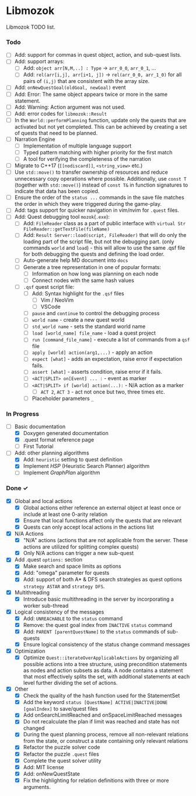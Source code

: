 # Libmozok

Libmozok TODO list.

### Todo

- [ ] Add: support for commas in quest object, action, and sub-quest lists.
- [ ] Add: support arrays:
    - [ ] Add: `object arr[N,M,..] : Type` -> `arr_0_0`, `arr_0_1`, ...
    - [ ] Add: `rel(arr[i,j], arr[i+1, j])` -> `rel(arr_0_0, arr_1_0)` for all pairs of `(i,j)` that are consistent with the array size.
- [ ] Add: `onNewQuestGoal(oldGoal, newGoal)` event
- [ ] Add: Error: The same object appears twice or more in the same statement.
- [ ] Add: Warning: Action argument was not used.
- [ ] Add: error codes for `libmozok::Result`
- [ ] In the `World::performPlanning` function, update only the quests that are activated but not yet completed. This can be achieved by creating a set of quests that need to be planned.
- [ ] Narration Engine
    - [ ] Implementation of multiple language support
    - [ ] Typed pattern matching with higher priority for the first match
    - [ ] A tool for verifying the completeness of the narration
- [ ] Migrate to C++17 (`[[nodiscard]]`, `<string_view>` etc.)
- [ ] Use `std::move()` to transfer ownership of resources and reduce unnecessary copy operations where possible. Additionally, use `const T` (together with `std::move()`) instead of `const T&` in function signatures to indicate that data has been copied.
- [ ] Ensure the order of the `status ...` commands in the save file matches the order in which they were triggered during the game-play.
- [ ] Add: tags support for quicker navigation in vim/nvim for `.quest` files.
- [ ] Add: Quest debugging tool `mozok`(`.exe`):
    - [ ] Add: `FileReader` class as a part of public interface with `virtual Str FileReader::getTextFile(fileName)`
    - [ ] Add: `Result Server::load(script, FileReader)` that will do only the loading part of the script file, but not the debugging part. (only commands `world` and `load`) - this will allow to use the same .qsf file for both debugging the quests and defining the load order.
    - [ ] Auto-generate help MD document into `docs`
    - [ ] Generate a tree representation in one of popular formats: 
        - [ ] Information on how long was planning on each node
        - [ ] Connect nodes with the same hash values
    - [ ] `.qsf` quest script file:
        - [ ] Add: Syntax highlight for the `.qsf` files
            - [ ] Vim / NeoVim
            - [ ] VSCode
        - [ ] `pause` and `continue` to control the debugging process
        - [ ] `world name` - create a new quest world
        - [ ] `std_world name` - sets the standard world name
        - [ ] `load [world_name] file_name` - load a quest project
        - [ ] `run [command_file_name]` - execute a list of commands from a `qsf` file
        - [ ] `apply [world] action(arg1,...)` - apply an action
        - [ ] `expect [what]` - adds an expectation, raise error if expectation fails.
        - [ ] `assert [what]` - asserts condition, raise error if it fails.
        - [ ] `<ACT|SPLIT> on[Event] ... :` - event as marker
        - [ ] `<ACT|SPLIT> if [world] action(...):` - N/A action as a marker
            - [ ] `ACT 2`, `ACT 3` - act not once but two, three times etc.
        - [ ] Placeholder parameters `_`
    
### In Progress

- [ ] Basic documentation
    - [x] Doxygen generated documentation
    - [x] .quest format reference page
    - [ ] First Tutorial
- [ ] Add: other planning algorithms
    - [x] Add: `heuristic` setting to quest definition
    - [x] Implement *HSP* (Heuristic Search Planner) algorithm
    - [ ] Implement *GraphPlan* algorithm

### Done ✓

- [x] Global and local actions
    - [x] Global actions either reference an external object at least once or include at least one 0-arity relation
    - [x] Ensure that local functions affect only the quests that are relevant
    - [x] Quests can only accept local actions in the actions list

- [x] N/A Actions
    - [x] "N/A" actions (actions that are not applicable from the server. These actions are utilized for splitting complex quests)
    - [x] Only N/A actions can trigger a new sub-quest

- [x] Add .quest `options:` section
    - [x] Make search and space limits as options
    - [x] Add: "omega" parameter for quests
    - [x] Add: support of both A* & DFS search strategies as quest options `strategy ASTAR` and `strategy DFS`.

- [x] Multithreading
    - [x] Introduce basic multithreading in the server by incorporating a worker sub-thread

- [x] Logical consistency of the messages
    - [x] Add: `UNREACHABLE` to the `status` command
    - [x] Remove: the quest goal index from `INACTIVE` `status` command
    - [x] Add: `PARENT [parentQuestName]` to the `status` commands of sub-quests
    - [x] Ensure logical consistency of the status change command messages

- [x] Optimization
    - [x] Optimize `Quest::iterateOverApplicableActions` by organizing all possible actions into a tree structure, using precondition statements as nodes and action subsets as data. A node contains a statement that most effectively splits the set, with additional statements at each level further dividing the set of actions.

- [x] Other
    - [x] Check the quality of the hash function used for the StatementSet
    - [x] Add the keyword `status [QuestName] ACTIVE|INACTIVE|DONE [goalIndex]` to save/quest files
    - [x] Add onSearchLimitReached and onSpaceLimitReached messages
    - [x] Do not recalculate the plan if limit was reached and state has not changed
    - [x] During the quest planning process, remove all non-relevant relations from the state, or construct a state containing only relevant relations
    - [x] Refactor the puzzle solver code
    - [x] Refactor the puzzle `.quest` files
    - [x] Complete the quest solver utility
    - [x] Add: MIT license
    - [x] Add: onNewQuestState
    - [x] Fix the highlighting for relation definitions with three or more arguments.
